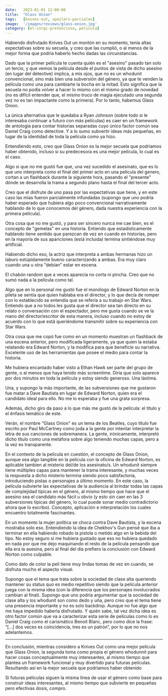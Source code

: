 ```yaml
---
date:   2023-01-01 12:00:00
title:  "Glass Onion"
tags:   [knives-out, spoilers-parciales]
image:  '/images/reviews/glass-onion.jpg'
category: [el-corgi-pretencioso, pelicula]
---
```

Habiendo disfrutado Knives Out un montón en su momento, tenía altas expectativas sobre su secuela, y creo que las cumplió, o al menos de la mejor forma que podría haberlo hecho dadas las circunstancias.

Dado que la primer película <spoiler> te cuenta quién es el "asesino" pasado tan solo un tercio, y que vemos la película desde el puntos de vista de dicho asesino (en lugar del detective) <spoiler> implica, a mis ojos, que no es un whodunit convencional, sino más bien una subversión del género, ya que te venden la película como una para cambiarte la bocha en la mitad. Esto significa que la secuela no podía volver a hacer lo mismo con el mismo grado de novedad (no es difícil entender que, el mismo truco de magia ejecutado una segunda vez no es tan impactante como la primera). Por lo tanto, habemus Glass Onion.

La única alternativa que le quedaba a Ryan Johnson (sobre todo si le interesaba continuar a futuro con más películas) es caer en un framework de antología para contar historias separadas cuyo único factor común sea Daniel Craig como detective. Y a lo sumo subvertir ideas más pequeñas, en lugar de la identidad de toda la película como ya hizo.

Entendiendo esto, creo que Glass Onion es la mejor secuela que podríamos haber obtenido, incluso si su predecesora es una mejor película, lo cual es el caso.

Algo si que no me gustó fue que, <spoiler> una vez sucedido el asesinato, que es lo que uno interpreta como el final del primer acto en una película del genero, cortan a un flashback durante la siguiente hora, pasando el "presente" dónde se desarrolla la trama a segundo plano hasta el final del tercer acto. 

Creo que el disfrute de uno pasa por las expectativas que tiene, y en este caso las mías fueron parcialmente infundadas (supongo que uno podría haber esperado que hubiera algo poco convencional narrativamente hablando de lo que conocemos del género, dada nuestra experiencia con la primera película).

Otra cosa que no me gustó, y para ser sincero nunca me cae bien, es el concepto de <spoiler> "gemelas" en una historia. Entiendo que estadísticamente hablando tiene sentido que parezcan de vez en cuando en historias, pero en la mayoría de sus apariciones (está incluida) termina sintiéndose muy artificial.<spoiler>

<spoiler> Habiendo dicho eso, la actriz que interpreta a ambas hermanas hizo un laburo estúpidamente bueno caracterizando a ambas. Era muy claro cuando una u otra "debían" estar en escena. <spoiler>

El chabón random que a veces aparecía no corta ni pincha. Creo que no sumó nada a la película como tal.

Algo que en lo personal me gustó fue el monólogo de Edward Norton en la pileta se sentía que quien hablaba era el director, y lo que decía de romper con lo establecido se entendía que se refería a su trabajo en Star Wars. Entiendo que a no todos les gusta que el director sea tan directo en su relato o conversación con el espectador, pero me gusta cuando se ve la mano del director/escritor de esta manera, incluso cuando no estoy de acuerdo con lo que está queriéndome transmitir sobre su experiencia con Star Wars.

Otra cosa que me copó fue como en un momento muestran un flashback de una escena anterior, pero <spoiler> modificada ligeramente, ya que quien la estaba relatando era Edward Norton, y la modifica para que beneficie su narrativa.<spoiler> Excelente uso de las herramientas que posee el medio para contar la historia.

Me hubiera encantado haber visto a Ethan Hawk ser parte del grupo de gente, o al menos que haya tenido más screentime. Diría que solo aparece por dos minutos en toda la película y estoy siendo generoso. Una lástima.

Una, y supongo la más importante, de las subversiones que me gustaron fue <spoiler> matar a Dave Bautista en lugar de Edward Norton, quien era el candidato ideal para ello. No me lo esperaba y fue una grata sorpresa.<spoiler>

Además, dicho giro da paso a lo que más me gustó de la película: el título y el énfasis temático de este.

Verán, el nombre <spoiler> “Glass Onion" es un tema de los Beatles, cuyo título fue escrito por Paul McCartney como joda a la gente por intentar interpretar la letra de sus canciones de sobremanera. La gente, irónicamente, interpretó dicho título como una metáfora sobre algo teniendo muchas capas, pero a la vez es transparente. 

En el contexto de la película en cuestión, el concepto de Glass Onion, aunque sea algo tangible en la película con la oficina de Edward Norton, es aplicable tambien al misterio del/de los asesinato/s. <spoiler> Un whodunit siempre tiene múltiples capas para mantener la trama interesante, y muchas veces la respuesta a dicho misterio termina siendo poco satisfactoria, introduciendo pistas o personajes a último momento. En este caso, la película subvierte las expectativas de la audiencia al brindar todas las capas de complejidad típicas en el género, al mismo tiempo que hace que el asesino sea el candidato más fácil u obvio (y esto sin caer en las 3 subversiones típicas del género, lo cual puede sonar medio contradictorio ahora que lo escribo). <spoiler> Concepto, aplicación e interpretación los cuales encuentro totalmente fascinantes. 

<spoiler> En un momento la mujer política se choca contra Dave Bautista, y la escena mostraba solo eso. Entendiendo la idea de Chekhov's Gun pensé que iba a terminar en ella habiendo robado la pistola o metido algo en la bebida del tipo. No estoy seguro si me hubiera gustado que eso no hubiera quedado en nada por que me dejo maquinando el resto de la película pensando que ella era la asesina, pero al final del día prefiero la conclusión con Edward Norton como culpable. <spoiler>


Como dato de color la peli tiene muy lindas tomas de vez en cuando, se disfruta mucho el aspecto visual.

Supongo que el tema que trata sobre la sociedad de clase alta queriendo mantener su status quo es medio repetitivo siendo que la película anterior juega con la misma idea (con la diferencia que los personajes involucrados cambian al final). Supongo que uno podría argumentar que la sociedad de clase alta y los whodunit son como dedo y uña, pero creo que el tema tiene una presencia importante y no es solo backdrop. Aunque no fue algo que me haya impedido haberla disfrutado. Y quién sabe, tal vez dicha idea es otro factor común que va a caracterizar esta serie de películas como lo es Daniel Craig como el carismático Benoit Blanc, pero como dice la frase: “[...] dos veces es coincidencia, tres es un patrón”, por lo que no nos adelantemos.

<hr>

En conclusión, mientras considero a Knives Out como una mejor película que Glass Onion, la segunda toma como propia el género whodunnit para hacer cosas conceptualmente muy interesantes, al mismo tiempo que plantea un framework funcional y muy divertido para futuras películas. Resultando así en la mejor secuela que podríamos haber obtenido

Si futuras películas siguen la misma línea de usar el género como base para construir ideas interesantes, al mismo tiempo que subvierte en pequeñas pero efectivas dosis, compro.
